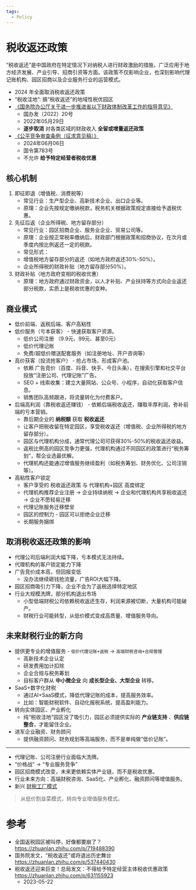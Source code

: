 ```yaml
---
tags:
  - Policy
---
```


# 税收返还政策

“税收返还”是中国政府在特定情况下对纳税人进行财政激励的措施，广泛应用于地方经济发展、产业引导、招商引资等方面。该政策不仅影响企业，也深刻影响代理记账机构、园区招商以及企业服务行业的运营模式。

- 2024 年全面取消税收返还政策
- “税收洼地”: 搞“税收返还”的地域性税优园区
- [《国务院办公厅关于进一步推进省以下财政体制改革工作的指导意见》](https://www.gov.cn/zhengce/content/2022-06/13/content_5695477.htm)
  - 国办发〔2022〕20号
  - 2022年05月29日
  - **逐步取消** 对各类区域的财政收入 **全留或增量返还政策**
- [《公平竞争审查条例（征求意见稿）》](https://www.gov.cn/zhengce/content/202406/content_6957049.htm)
  - 2024年06月06日
  - 国令第783号
  - 不允许 **给予特定经营者税收优惠**

## 核心机制

1. 即征即退（增值税、消费税等）
   - 常见行业：生产型企业、高新技术企业、出口企业等。
   - 原理：企业先按规定缴纳税款，税务机关根据政策规定直接给予退税优惠。
2. 先征后返（企业所得税、地方留存部分）
   - 常见行业：园区招商企业、服务业企业、贸易公司等。
   - 原理：企业按正常税率缴纳后，财政部门根据政策和招商协议，在次月或季度内按比例返还一定的税款。
   - 常见形式：
   - 增值税地方留存部分的返还（如地方政府返还30%-50%）。
   - 企业所得税的财政补贴（地方留存部分50%）。
3. 财政补贴（地方政府变相的税收优惠）
   - 原理：地方政府通过财政资金，以人才补贴、产业扶持等方式向企业返还部分税款，实质上是税收优惠的变种。

## 商业模式

- 低价前端、返税后端、客户高粘性
- 低价服务（亏本获客） - 快速获取客户资源。
  - 低价公司注册 （9.9元、99元、甚至0元）
  - 低价代理记账
  - 免费/超低价赠送配套服务（如注册地址、开户咨询等）
- 高价获客（投流抢客户） - 抢占市场，形成客户池。
  - 依赖 广告竞价（百度、抖音、快手、今日头条），在搜索引擎和社交平台投放“注册公司、代理记账”广告。
  - SEO + 线索收集：建立大量网站、公众号、小程序，自动化获取客户信息。
  - 销售团队高频跟进，将流量转化为付费客户。
- 后端高利润（靠税收返还赚钱） - 依赖后端税收返还，赚取丰厚利润，弥补前端的亏本营销。
  - 靠后期企业的 **纳税额** 获取 **税收返还**
  - 让客户把税收留在特定园区，享受税收返还（增值税、企业所得税的地方留存部分）。
  - 园区与代理机构分成，通常代理公司可获得30%-50%的税收返还收益。
  - 返税比例高的园区竞争力更强，代理机构通过不同园区的政策进行“税务筹划”，帮企业选最优解。
  - 代理机构还能通过增值服务继续盈利（如税务筹划、财务优化、公司注销等）。
- 高粘性客户锁定
  - 客户享受的 税收返还政策 与 代理机构+园区 高度绑定
  - 代理机构推荐企业注册 → 企业持续纳税 → 企业和代理机构共享税收返还 → 企业不愿轻易迁移
  - 代理记账服务迁移壁垒
  - 园区的控制力 - 园区可以拒绝企业迁移
  - 长期服务捆绑

## 取消税收返还政策的影响

- 代理公司后端利润大幅下降，亏本模式无法持续。
- 代理机构的客户锁定能力下降
- 广告竞价成本高，但回报变低
  - 没办法继续砸钱抢流量，广告ROI大幅下降。
- 园区招商吸引力下降，企业不会为了返税选择特定地区
- 行业大规模洗牌，部分机构退出市场
  - 小型低端财税公司依赖税收返还生存，利润来源被切断，大量机构可能破产。
  - 财税行业可能转型，从低价模式变成高质量、增值服务导向。

## 未来财税行业的新方向

- 提供更专业的增值服务 - `低价代理记账+返税` -> `高端财税咨询+合规管理`
  - 高新技术企业认定
  - 研发费用加计扣除
  - 企业合规与税务筹划
  - 目标客户群从 **中小微企业** 向 **成长型企业、大型企业** 转移。
- SaaS+数字化财税
  - 通过AI+SaaS模式，降低代理记账的成本，提高服务效率。
  - 比如：智能财税软件、自动化报税系统，提高盈利能力。
- 转向实体园区、产业孵化
  - 纯“税收洼地”园区没了吸引力，园区必须提供实际的 **产业链支持** 、**供应链整合**，才能留住企业。
- 进军企业融资、财务顾问
  - 提供融资顾问、财务规划等高端服务，而不是单纯做“低价记账”。

---

- 代理记账、公司注册行业面临大洗牌。
- “价格战” -> “专业服务竞争”
- 园区招商模式改变，未来更依赖实体产业链，而不是税收优惠。
- 行业未来方向：高端财税咨询、SaaS化、产业孵化、融资顾问等增值服务。
- 新兴 [财税工厂模式](https://wener.me/notes/dev/design/ao-factory)

> 从低价割韭菜模式，转向专业增值服务模式。

# 参考

- 全国返税园区被叫停，好像都要崩了？ https://zhuanlan.zhihu.com/p/719488390
- 国务院发文，“税收返还”或将退出历史舞台 https://zhuanlan.zhihu.com/p/537440430
- 税收返还迎来巨变！总局发文：不得给予特定经营主体税收优惠政策 https://zhuanlan.zhihu.com/p/631155923
  - 2023-05-22
